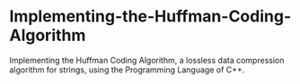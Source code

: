 # Implementing-the-Huffman-Coding-Algorithm
Implementing the Huffman Coding Algorithm, a lossless data compression algorithm for strings, using the Programming Language of C++. 
